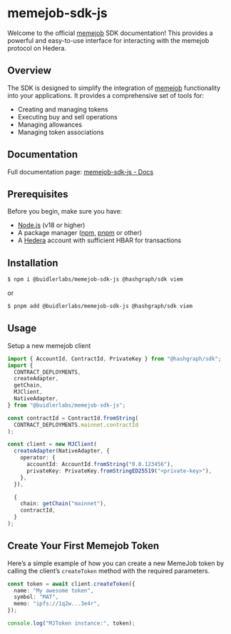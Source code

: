 # memejob-sdk-js

Welcome to the official [memejob](https://memejob.fun) SDK documentation! This provides a powerful and easy-to-use interface for interacting with the memejob protocol on Hedera.

## Overview

The SDK is designed to simplify the integration of [memejob](https://memejob.fun) functionality into your applications. It provides a comprehensive set of tools for:

- Creating and managing tokens
- Executing buy and sell operations
- Managing allowances
- Managing token associations

## Documentation

Full documentation page: [memejob-sdk-js - Docs](https://buidler-labs.github.io/memejob-sdk-js/)

## Prerequisites

Before you begin, make sure you have:

- [Node.js](https://nodejs.org/) (v18 or higher)
- A package manager ([npm](https://npmjs.com), [pnpm](https://pnpm.io/) or other)
- A [Hedera](https://hedera.com/) account with sufficient HBAR for transactions

## Installation

```sh [npm]
$ npm i @buidlerlabs/memejob-sdk-js @hashgraph/sdk viem
```

or

```sh [npm]
$ pnpm add @buidlerlabs/memejob-sdk-js @hashgraph/sdk viem
```

## Usage

Setup a new memejob client

```typescript [@hashgraph/sdk]
import { AccountId, ContractId, PrivateKey } from "@hashgraph/sdk";
import {
  CONTRACT_DEPLOYMENTS,
  createAdapter,
  getChain,
  MJClient,
  NativeAdapter,
} from "@buidlerlabs/memejob-sdk-js";

const contractId = ContractId.fromString(
  CONTRACT_DEPLOYMENTS.mainnet.contractId
);

const client = new MJClient(
  createAdapter(NativeAdapter, {
    operator: {
      accountId: AccountId.fromString("0.0.123456"),
      privateKey: PrivateKey.fromStringED25519("<private-key>"),
    },
  }),

  {
    chain: getChain("mainnet"),
    contractId,
  }
);
```

## Create Your First Memejob Token

Here’s a simple example of how you can create a new MemeJob token by calling the client’s `createToken` method with the required parameters.

```typescript
const token = await client.createToken({
  name: "My awesome token",
  symbol: "MAT",
  memo: "ipfs://1q2w...3e4r",
});

console.log("MJToken instance:", token);
```
